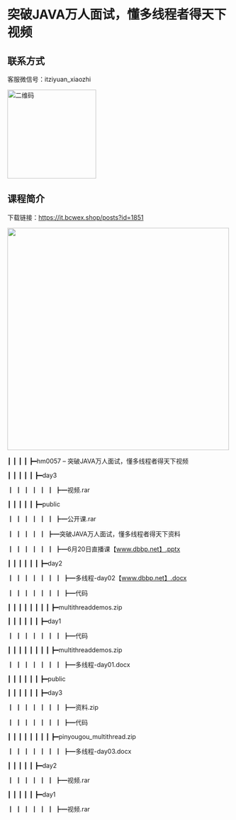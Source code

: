 # 突破JAVA万人面试，懂多线程者得天下视频

## 联系方式

客服微信号：itziyuan_xiaozhi

<img src="https://ziyuanyun.oss-cn-guangzhou.aliyuncs.com/common/20240614073449/666b82192834a.jpg" width="200" height="200" alt="二维码">

## 课程简介

下载链接：https://it.bcwex.shop/posts?id=1851

<img src="https://ziyuanyun.oss-cn-guangzhou.aliyuncs.com/yun/20240515183548/66449004cd11a.jpg" width="500" alt="">

  ┃ ┃ ┃ ┃ ┣━hm0057 &#8211; 突破JAVA万人面试，懂多线程者得天下视频

 ┃ ┃ ┃ ┃ ┃ ┣━day3

 ┃ ┃ ┃ ┃ ┃ ┃ ┣━视频.rar

 ┃ ┃ ┃ ┃ ┃ ┣━public

 ┃ ┃ ┃ ┃ ┃ ┃ ┣━公开课.rar

 ┃ ┃ ┃ ┃ ┃ ┣━突破JAVA万人面试，懂多线程者得天下资料

 ┃ ┃ ┃ ┃ ┃ ┃ ┣━6月20日直播课【www.dbbp.net】.pptx

 ┃ ┃ ┃ ┃ ┃ ┃ ┣━day2

 ┃ ┃ ┃ ┃ ┃ ┃ ┃ ┣━多线程-day02【www.dbbp.net】.docx

 ┃ ┃ ┃ ┃ ┃ ┃ ┃ ┣━代码

 ┃ ┃ ┃ ┃ ┃ ┃ ┃ ┃ ┣━multithreaddemos.zip

 ┃ ┃ ┃ ┃ ┃ ┃ ┣━day1

 ┃ ┃ ┃ ┃ ┃ ┃ ┃ ┣━代码

 ┃ ┃ ┃ ┃ ┃ ┃ ┃ ┃ ┣━multithreaddemos.zip

 ┃ ┃ ┃ ┃ ┃ ┃ ┃ ┣━多线程-day01.docx

 ┃ ┃ ┃ ┃ ┃ ┃ ┣━public

 ┃ ┃ ┃ ┃ ┃ ┃ ┣━day3

 ┃ ┃ ┃ ┃ ┃ ┃ ┃ ┣━资料.zip

 ┃ ┃ ┃ ┃ ┃ ┃ ┃ ┣━代码

 ┃ ┃ ┃ ┃ ┃ ┃ ┃ ┃ ┣━pinyougou_multithread.zip

 ┃ ┃ ┃ ┃ ┃ ┃ ┃ ┣━多线程-day03.docx

 ┃ ┃ ┃ ┃ ┃ ┣━day2

 ┃ ┃ ┃ ┃ ┃ ┃ ┣━视频.rar

 ┃ ┃ ┃ ┃ ┃ ┣━day1

 ┃ ┃ ┃ ┃ ┃ ┃ ┣━视频.rar

  